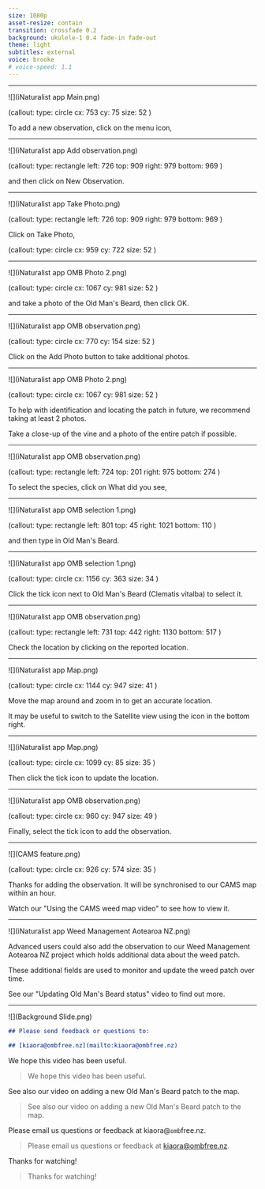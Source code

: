 ```yaml
---
size: 1080p
asset-resize: contain
transition: crossfade 0.2
background: ukulele-1 0.4 fade-in fade-out
theme: light
subtitles: external
voice: brooke
# voice-speed: 1.1
---
```




<!-- ![](Background Slide - Title.png)

```md
# Reporting Old Man's Beard
```

(pause: 4)

Hi! On our mission to make Wellington Old Man's Beard Free, we're using a map to manage and track our efforts in controlling the weed.

This video shows you how to use iNaturalist to add an Old Man's Beard patch to the map.

---

![](Background Slide.png)

```md
## Using iNaturalist
```

We use iNaturalist, a citizen science platform, to report and update Old Man's Beard in Wellington.

---
![](iNaturalist screenshot.png)

In order to report an Old Man's Beard patch, you'll need to have an iNaturalist account. If you don't have one already, sign up at iNaturalist.org. -->

---

![](iNaturalist app Main.png)

(callout:
  type: circle
  cx: 753
  cy: 75
  size: 52
)

To add a new observation, click on the menu icon,

---

![](iNaturalist app Add observation.png)

(callout:
  type: rectangle
  left: 726
  top: 909
  right: 979
  bottom: 969
)

and then click on New Observation.

---

![](iNaturalist app Take Photo.png)

(callout:
  type: rectangle
  left: 726
  top: 909
  right: 979
  bottom: 969
)

Click on Take Photo,

(callout:
  type: circle
  cx: 959
  cy: 722
  size: 52
)

---

![](iNaturalist app OMB Photo 2.png)

(callout:
  type: circle
  cx: 1067
  cy: 981
  size: 52
)

and take a photo of the Old Man's Beard, then click OK.

---

![](iNaturalist app OMB observation.png)

(callout:
  type: circle
  cx: 770
  cy: 154
  size: 52
)

Click on the Add Photo button to take additional photos.

---

![](iNaturalist app OMB Photo 2.png)

(callout:
  type: circle
  cx: 1067
  cy: 981
  size: 52
)

To help with identification and locating the patch in future, we recommend taking at least 2 photos.

Take a close-up of the vine and a photo of the entire patch if possible.

---

![](iNaturalist app OMB observation.png)

(callout:
  type: rectangle
  left: 724
  top: 201
  right: 975
  bottom: 274
)

To select the species, click on What did you see,

---

![](iNaturalist app OMB selection 1.png)

(callout:
  type: rectangle
  left: 801
  top: 45
  right: 1021
  bottom: 110
)

and then type in Old Man's Beard.

---

![](iNaturalist app OMB selection 1.png)

(callout:
  type: circle
  cx: 1156
  cy: 363
  size: 34
)

Click the tick icon next to Old Man's Beard (Clematis vitalba) to select it.

---

![](iNaturalist app OMB observation.png)

(callout:
  type: rectangle
  left: 731
  top: 442
  right: 1130
  bottom: 517
)

Check the location by clicking on the reported location. 

---

![](iNaturalist app Map.png)

(callout:
  type: circle
  cx: 1144
  cy: 947
  size: 41
)

Move the map around and zoom in to get an accurate location. 

It may be useful to switch to the Satellite view using the icon in the bottom right.

---

![](iNaturalist app Map.png)

(callout:
  type: circle
  cx: 1099
  cy: 85
  size: 35
)

Then click the tick icon to update the location.

---

![](iNaturalist app OMB observation.png)

(callout:
  type: circle
  cx: 960
  cy: 947
  size: 49
)

Finally, select the tick icon to add the observation.

---

![](CAMS feature.png)

(callout:
  type: circle
  cx: 926
  cy: 574
  size: 35
)

Thanks for adding the observation. It will be synchronised to our CAMS map within an hour.

Watch our "Using the CAMS weed map video" to see how to view it.

---

![](iNaturalist app Weed Management Aotearoa NZ.png)

Advanced users could also add the observation to our Weed Management Aotearoa NZ project which holds additional data about the weed patch.

These additional fields are used to monitor and update the weed patch over time.

See our "Updating Old Man's Beard status" video to find out more.

---

![](Background Slide.png)

```md
## Please send feedback or questions to:

## [kiaora@ombfree.nz](mailto:kiaora@ombfree.nz)
```

We hope this video has been useful.

> We hope this video has been useful.

See also our video on adding a new Old Man's Beard patch to the map.

> See also our video on adding a new Old Man's Beard patch to the map.

Please email us questions or feedback at kiaora@`omb`free.nz.

> Please email us questions or feedback at kiaora@ombfree.nz.

Thanks for watching!

> Thanks for watching!